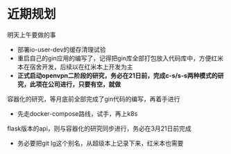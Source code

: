 # 近期规划
明天上午要做的事

* 部署io-user-dev的缓存清理试验
* 重启自己的gin应用的编写了，记得把gin库全部打包放入代码库中，方便红米本在宿舍开发，后续以在红米本上开发为主
* **正式启动openvpn二阶段的研究，务必在21日前，完成c-s/s-s两种模式的研究，此项在公司进行，只要有空，就做**

容器化的研究，等月底前全部完成了gin代码的编写，再着手进行

* 先走docker-compose路线，试手，再上k8s

flask版本的api，则与容器化的研究同步进行，务必在3月21日前完成


* 务必要把git lg这个别名，从超级本上记录下来，红米本也需要
